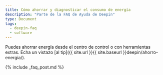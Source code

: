 ```yaml
---
title: Cómo ahorrar y diagnosticar el consumo de energía
description: "Parte de la FAQ de Ayuda de Deepin"
type: Document
tags:
  - deepin-faq
  - software
---
```


Puedes ahorrar energía desde el centro de control o con herramientas extras. Echa un vistazo [al tip]({{ site.url }}{{ site.baseurl }}deepin/ahorro-energia/).

{% include _faq_post.md %}

